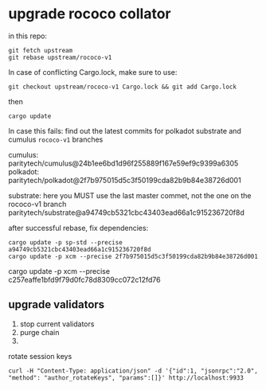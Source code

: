 # upgrade rococo collator

in this repo:
```
git fetch upstream
git rebase upstream/rococo-v1
```

In case of conflicting Cargo.lock, make sure to use:
```
git checkout upstream/rococo-v1 Cargo.lock && git add Cargo.lock
```
then
```
cargo update
```

In case this fails: find out the latest commits for polkadot substrate and cumulus `rococo-v1` branches

cumulus: paritytech/cumulus@24b1ee6bd1d96f255889f167e59ef9c9399a6305
polkadot: paritytech/polkadot@2f7b975015d5c3f50199cda82b9b84e38726d001

substrate: 
    here you MUST use the last master commet, not the one on the rococo-v1 branch
    paritytech/substrate@a94749cb5321cbc43403ead66a1c915236720f8d

after successful rebase, fix dependencies:
```
cargo update -p sp-std --precise a94749cb5321cbc43403ead66a1c915236720f8d
cargo update -p xcm --precise 2f7b975015d5c3f50199cda82b9b84e38726d001
```
cargo update -p xcm --precise c257eaffe1bfd9f79d0fc78d8309cc072c12fd76

## upgrade validators

1. stop current validators
2. purge chain
3. 

rotate session keys

```
curl -H "Content-Type: application/json" -d '{"id":1, "jsonrpc":"2.0", "method": "author_rotateKeys", "params":[]}' http://localhost:9933
```


